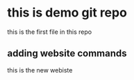 # this is demo git repo

this is the first file in this repo

## adding website commands
this is the new webiste
